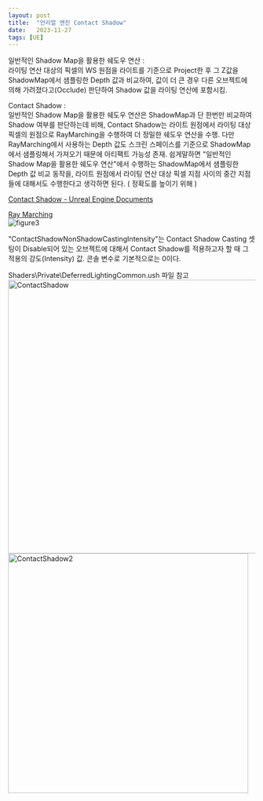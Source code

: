 ```yaml
---
layout: post
title:  "언리얼 엔진 Contact Shadow"
date:   2023-11-27
tags: [UE]
---            
```


일반적인 Shadow Map을 활용한 쉐도우 연산 :               
라이팅 연산 대상의 픽셀의 WS 원점을 라이트를 기준으로 Project한 후 그 Z값을 ShadowMap에서 샘플링한 Depth 값과 비교하여, 값이 더 큰 경우 다른 오브젝트에 의해 가려졌다고(Occlude) 판단하여 Shadow 값을 라이팅 연산에 포함시킴.                 
                   
Contact Shadow :                      
일반적인 Shadow Map을 활용한 쉐도우 연산은 ShadowMap과 단 한번만 비교하여 Shadow 여부를 판단하는데 비해, Contact Shadow는 라이트 원점에서 라이팅 대상 픽셀의 원점으로 RayMarching을 수행하여 더 정밀한 쉐도우 연산을 수행. 다만 RayMarching에서 사용하는 Depth 값도 스크린 스페이스를 기준으로 ShadowMap에서 샘플링해서 가져오기 때문에 아티팩트 가능성 존재. 쉽게말하면 "일반적인 Shadow Map을 활용한 쉐도우 연산"에서 수행하는 ShadowMap에서 샘플링한 Depth 값 비교 동작을, 라이트 원점에서 라이팅 연산 대상 픽셀 지점 사이의 중간 지점들에 대해서도 수행한다고 생각하면 된다. ( 정확도를 높이기 위해 )                                              
            
[Contact Shadow - Unreal Engine Documents](https://docs.unrealengine.com/5.0/en-US/contact-shadows-in-unreal-engine/)                  
                 
[Ray Marching](https://adrianb.io/2016/10/01/raymarching.html)                     
![figure3](https://user-images.githubusercontent.com/33873804/204130892-89948484-1402-4518-9b23-ef9ffb2408e9.png)                
                                 
                                      
"ContactShadowNonShadowCastingIntensity"는 Contact Shadow Casting 셋팅이 Disable되어 있는 오브젝트에 대해서 Contact Shadow를 적용하고자 할 때 그 적용의 강도(Intensity) 값. 콘솔 변수로 기본적으로는 0이다.               
                
                                       
Shaders\Private\DeferredLightingCommon.ush 파일 참고              
<img width="558" alt="ContactShadow" src="https://user-images.githubusercontent.com/33873804/204130610-04d36c2d-cfcb-483d-925a-8c42d5dd3107.png">                    
<img width="489" alt="ContactShadow2" src="https://user-images.githubusercontent.com/33873804/204130611-5f08e06f-e0f1-4076-8369-feae13d96da2.png">                     


